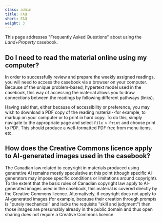 ```yaml
---
class: admin
title: FAQ
short: FAQ
weight: 3
---
```


This page addresses "Frequently Asked Questions" about using the *Land+Property* casebook. 

## Do I need to read the material online using my computer?

In order to successfully review and prepare the weekly assigned readings, you will need to access the casebook via a browser on your computer. Because of the unique problem-based, hypertext model used in the casebook, this way of accessing the material allows you to draw connections between the readings by following different pathways (links). 

Having said that, either because of accessibility or preference, you may wish to download a PDF copy of the reading material--for example, to markup on your computer or to print in hard copy. To do this, simply navigate to the appropriate page and select ```File > Print``` and choose print to PDF. This should produce a well-formatted PDF free from menu items, etc. 

## How does the Creative Commons licence apply to AI-generated images used in the casebook?

The Canadian law related to copyright in materials produced using generative AI remains mostly speculative at this point (though specific AI-generators may impose specific conditions or limitations around copyright). To the extent that the basic rules of Canadian copyright law apply to AI-generated images used in the casebook, this material is covered directly by the Creative Commons licence. Alternatively, if copyright does not apply to AI-generated images (for example, because their creation through prompts is "purely mechanical" and lacks the requisite "skill and judgment") then those images are presumably already in the public domain and thus open sharing does not require a Creative Commons licence.  
